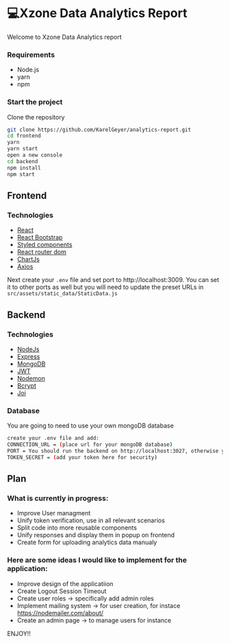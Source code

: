 # 💻Xzone Data Analytics Report

Welcome to Xzone Data Analytics report

### Requirements

- Node.js
- yarn
- npm

### Start the project

Clone the repository

```sh
git clone https://github.com/KarelGeyer/analytics-report.git
cd frontend
yarn
yarn start
open a new console
cd backend
npm install
npm start
```

## Frontend

### Technologies

- [React](https://reactjs.org/)
- [React Bootstrap](https://react-bootstrap.github.io/)
- [Styled components](https://styled-components.com/)
- [React router dom](https://github.com/remix-run/react-router/blob/main/docs/getting-started/tutorial.md)
- [ChartJs](https://www.chartjs.org/)
- [Axios](https://axios-http.com/docs/intro)

Next create your `.env` file and set port to http://localhost:3009.
You can set it to other ports as well but you will need to update the preset URLs in `src/assets/static_data/StaticData.js`

## Backend
### Technologies

- [NodeJs](https://nodejs.org/en/)
- [Express](https://expressjs.com/)
- [MongoDB](https://docs.mongodb.com/manual/)
- [JWT](https://jwt.io/)
- [Nodemon](https://nodemon.io/)
- [Bcrypt](https://github.com/kelektiv/node.bcrypt.js#readme)
- [Joi](https://joi.dev/api/?v=17.4.2#introduction)

### Database

You are going to need to use your own mongoDB database
```sh
create your .env file and add:
CONNECTION_URL = (place url for your mongoDB database)
PORT = You should run the backend on http://localhost:3027, otherwise you are going to have update preset URLs in `src/assets/static_data/StaticData.js`
TOKEN_SECRET = (add your token here for security)
```

## Plan
### What is currently in progress:

- Improve User managment
- Unify token verification, use in all relevant scenarios
- Split code into more reusable components
- Unify responses and display them in popup on frontend
- Create form for uploading analytics data manualy

### Here are some ideas I would like to implement for the application:

- Improve design of the applicatiion
- Create Logout Session Timeout
- Create user roles -> specifically add admin roles
- Implement mailing system -> for user creation, for instace https://nodemailer.com/about/
- Create an admin page -> to manage users for instance

ENJOY!!
